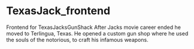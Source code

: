# TexasJack_frontend

Frontend for TexasJacksGunShack
After Jacks movie career ended he moved to Terlingua, Texas. He opened a custom gun shop where he used the souls of the notorious, to craft his infamous weapons.
